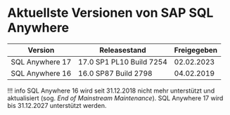 # Aktuellste Versionen von SAP SQL Anywhere

| Version                | Releasestand             | Freigegeben |
| ---------------------- | ------------------------ | ----------- |
| SQL Anywhere 17        | 17.0 SP1 PL10 Build 7254 | 02.02.2023  |
| SQL Anywhere 16        | 16.0 SP87 Build 2798     | 04.02.2019  |


!!! info
    SQL Anywhere 16 wird seit 31.12.2018 nicht mehr unterstützt und aktualisiert (sog. *End of Mainstream Maintenance*).
    SQL Anywhere 17 wird bis 31.12.2027 unterstützt werden.

